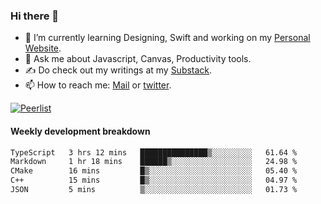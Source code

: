 ### Hi there 👋

- 🌱 I’m currently learning Designing, Swift and working on my [Personal Website](https://kvaishak.com/).
- 💬 Ask me about Javascript, Canvas,  Productivity tools. 
- :writing_hand: Do check out my writings at my [Substack](https://kvaishak.substack.com/).
- 📫 How to reach me: [Mail](mailto:vaishak.kaippanchery@gmail.com) or [twitter](https://twitter.com/kvaishack).

[![Peerlist](https://github-readme-badge.peerlist.io/api/vaishak)](https://peerlist.io/vaishak)

#### Weekly development breakdown

<!--START_SECTION:waka-->

```txt
TypeScript   3 hrs 12 mins   ███████████████▒░░░░░░░░░   61.64 %
Markdown     1 hr 18 mins    ██████▒░░░░░░░░░░░░░░░░░░   24.98 %
CMake        16 mins         █▒░░░░░░░░░░░░░░░░░░░░░░░   05.40 %
C++          15 mins         █▒░░░░░░░░░░░░░░░░░░░░░░░   04.97 %
JSON         5 mins          ▒░░░░░░░░░░░░░░░░░░░░░░░░   01.73 %
```

<!--END_SECTION:waka-->
